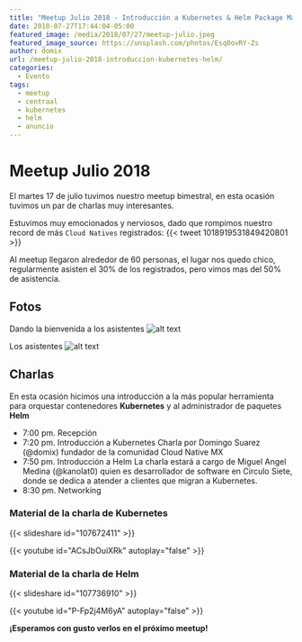 ```yaml
---
title: "Meetup Julio 2018 - Introducción a Kubernetes & Helm Package Manager"
date: 2018-07-27T17:44:04-05:00
featured_image: /media/2018/07/27/meetup-julio.jpeg
featured_image_source: https://unsplash.com/photos/Esq0ovRY-Zs
author: domix
url: /meetup-julio-2018-introduccion-kubernetes-helm/
categories:
  - Evento
tags:
  - meetup
  - centraal
  - kubernetes
  - helm
  - anuncio
---
```


# Meetup Julio 2018

El martes 17 de julio tuvimos nuestro meetup bimestral, en esta ocasión tuvimos un par de charlas muy interesantes.

Estuvimos muy emocionados y nerviosos, dado que rompimos nuestro record de más `Cloud Natives` registrados:
{{< tweet 1018919531849420801 >}}

Al meetup llegaron alrededor de 60 personas, el lugar nos quedo chico, regularmente asisten el 30% de los registrados, pero vimos mas del 50% de asistencia.

## Fotos

Dando la bienvenida a los asistentes
![alt text][01]

Los asistentes
![alt text][02]


## Charlas

En esta ocasión hicimos una introducción a la más popular herramienta para orquestar contenedores **Kubernetes** y al administrador de paquetes **Helm**

* 7:00 pm. Recepción
* 7:20 pm. Introducción a Kubernetes
Charla por Domingo Suarez (@domix) fundador de la comunidad Cloud Native MX
* 7:50 pm. Introducción a Helm
La charla estará a cargo de Miguel Angel Medina (@kanolat0) quien es
desarrollador de software en Circulo Siete, donde se dedica a atender
a clientes que migran a Kubernetes.
* 8:30 pm. Networking

### Material de la charla de Kubernetes

{{< slideshare id="107672411" >}}

{{< youtube id="ACsJbOuiXRk" autoplay="false" >}}


### Material de la charla de Helm

{{< slideshare id="107736910" >}}

{{< youtube id="P-Fp2j4M6yA" autoplay="false" >}}


**¡Esperamos con gusto verlos en el próximo meetup!**

[01]: /media/2018/07/27/photo1.jpg "Casa llena"
[02]: /media/2018/07/27/photo2.jpg "Casa llena"
[03]: https://twitter.com/gojcs
